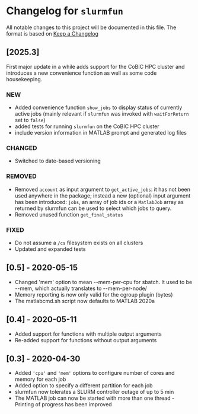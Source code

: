  <!--
 Copyright (c) 2025 Ernst Strüngmann Institute (ESI) for Neuroscience
 in Cooperation with Max Planck Society
 SPDX-License-Identifier: CC-BY-NC-SA-1.0
 -->

# Changelog for `slurmfun`
All notable changes to this project will be documented in this file.
The format is based on [Keep a Changelog](https://keepachangelog.com/en/1.0.0/)

## [2025.3]
First major update in a while adds support for the CoBIC HPC cluster and 
introduces a new convenience function as well as some code housekeeping. 

### NEW
- Added convenience function `show_jobs` to display status of currently active 
  jobs (mainly relevant if `slurmfun` was invoked with `waitForReturn` set to
  `false`)
- added tests for running `slurmfun` on the CoBIC HPC cluster
- include version information in MATLAB prompt and generated log files

### CHANGED
- Switched to date-based versioning

### REMOVED
- Removed `account` as input argument to `get_active_jobs`: it has not been used 
  anywhere in the package; instead a new (optional) input argument has been 
  introduced: `jobs`, an array of job ids or a `MatlabJob` array as returned by 
  slurmfun can be used to select which jobs to query. 
- Removed unused function `get_final_status`

### FIXED
- Do not assume a `/cs` filesystem exists on all clusters
- Updated and expanded tests

## [0.5] - 2020-05-15
- Changed 'mem' option to mean --mem-per-cpu for sbatch.
  It used to be --mem, which actually translates to 
  --mem-per-node/
- Memory reporting is now only valid for the cgroup plugin (bytes)
- The matlabcmd.sh script now defaults to MATLAB 2020a

## [0.4] - 2020-05-11
- Added support for functions with multiple output arguments
- Re-added support for functions without output arguments

## [0.3] - 2020-04-30
- Added `'cpu'` and `'mem'` options to configure number of cores and memory
  for each job
- Added option to specify a different partition for each job
- slurmfun now tolerates a SLURM controller outage of up to 5 min
- The MATLAB job can now be started with more than one thread
-Printing of progress has been improved
